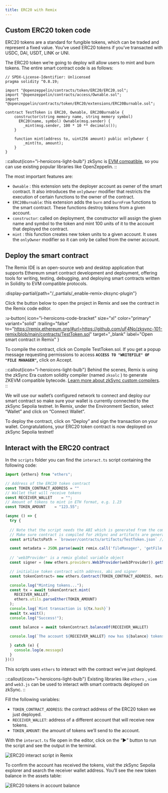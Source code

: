 ```yaml
---
title: ERC20 with Remix
---
```

## Custom ERC20 token code

ERC20 tokens are a standard for fungible tokens, which can be traded and represent a fixed value. You’ve used ERC20
tokens if you’ve transacted with USDC, DAI, USDT, LINK or UNI.

The ERC20 token we’re going to deploy will allow users to mint and burn tokens. The entire smart contract code is as
follows:

```solidity
// SPDX-License-Identifier: Unlicensed
pragma solidity ^0.8.19;

import "@openzeppelin/contracts/token/ERC20/ERC20.sol";
import "@openzeppelin/contracts/access/Ownable.sol";
import "@openzeppelin/contracts/token/ERC20/extensions/ERC20Burnable.sol";

contract TestToken is ERC20, Ownable, ERC20Burnable {
    constructor(string memory name, string memory symbol) 
      ERC20(name, symbol) Ownable(msg.sender) {
        _mint(msg.sender, 100 * 10 ** decimals());
    }

    function mint(address to, uint256 amount) public onlyOwner {
        _mint(to, amount);
    }
}
```

::callout{icon="i-heroicons-light-bulb"}
zkSync is [EVM compatible](/build/resources/glossary#evm-compatible), so you can use existing popular libraries like OpenZeppelin.
::

The most important features are:

- `Ownable` : this extension sets the deployer account as owner of the smart contract. It also introduces the
  `onlyOwner` modifier that restricts the execution of certain functions to the owner of the contract.
- `ERC20Burnable`: this extension adds the `burn` and `burnFrom` functions to the smart contract. These functions
  destroy tokens from a given account.
- `constructor`: called on deployment, the constructor will assign the given name and symbol to the token and mint 100
  units of it to the account that deployed the contract.
- `mint` : this function creates new token units to a given account. It uses the `onlyOwner` modifier so it can only be
  called from the owner account.

## Deploy the smart contract

The Remix IDE is an open-source web and desktop application that supports Ethereum smart contract development and
deployment, offering tools for writing, testing, debugging, and deploying smart contracts written in Solidity to EVM
compatible protocols.

:display-partial{path="/_partials/_enable-remix-zksync-plugin"}

Click the button below to open the project in Remix and see the contract in the Remix code editor.

:u-button{ icon="i-heroicons-code-bracket" size="xl" color="primary" variant="solid" :trailing="false"
to="https://remix.ethereum.org/#url=https://github.com/uF4No/zksync-101-remix/blob/main/contracts/TestToken.sol"
target="_blank" label="Open smart contract in Remix" }

To compile the contract, click on  Compile TestToken.sol. If you get a popup message requesting permissions to access
**`ACCESS TO "WRITEFILE" OF "FILE MANAGER"`,** click on Accept.

::callout{icon="i-heroicons-light-bulb"}
Behind the scenes, Remix is using the zkSync Era custom solidity compiler (named `zksolc` ) to generate ZKEVM compatible
bytecode. [Learn more about zkSync custom compilers](/zk-stack/components/compiler/toolchain/overview).
::

We will use our wallet’s configured network to connect and deploy our smart contract so make sure your wallet is
currently connected to the zkSync Sepolia testnet. In Remix, under the Environment Section, select “Wallet” and click on
“Connect Wallet”.

To deploy the contract, click on “Deploy” and sign the transaction on your wallet. Congratulations, your ERC20 token
contract is now deployed on zkSync Sepolia testnet!

## Interact with the ERC20 contract

In the `scripts` folder you can find the `interact.ts`  script containing the following code:

```typescript
import {ethers} from "ethers";

// Address of the ERC20 token contract
const TOKEN_CONTRACT_ADDRESS = ""
// Wallet that will receive tokens
const RECEIVER_WALLET    = "";
// Amount of tokens to mint in ETH format, e.g. 1.23
const TOKEN_AMOUNT    = "123.55";

(async () => {
  try {
    
  // Note that the script needs the ABI which is generated from the compilation artifact.
  // Make sure contract is compiled for zkSync and artifacts are generated
  const artifactsPath = `browser/contracts/artifacts/TestToken.json` // Change this for different path

  const metadata = JSON.parse(await remix.call('fileManager', 'getFile', artifactsPath))
  
  // 'web3Provider' is a remix global variable object
  const signer = (new ethers.providers.Web3Provider(web3Provider)).getSigner(0)

  // initialise token contract with address, abi and signer
  const tokenContract= new ethers.Contract(TOKEN_CONTRACT_ADDRESS, metadata.abi, signer);

  console.log("Minting tokens...");
  const tx = await tokenContract.mint(
    RECEIVER_WALLET,
    ethers.utils.parseEther(TOKEN_AMOUNT)
  );
  console.log(`Mint transaction is ${tx.hash}`)
  await tx.wait();
  console.log("Success!");

  const balance = await tokenContract.balanceOf(RECEIVER_WALLET)
  
  console.log(`The account ${RECEIVER_WALLET} now has ${balance} tokens`)

  } catch (e) {
    console.log(e.message)
  }
})()

```

This scripts uses `ethers` to interact with the contract we’ve just deployed.

::callout{icon="i-heroicons-light-bulb"}
Existing libraries like `ethers` , `viem` and `web3.js` can be used to interact with smart contracts deployed on zkSync.
::

Fill the following variables:

- `TOKEN_CONTRACT_ADDRESS`: the contract address of the ERC20 token we just deployed.
- `RECEIVER_WALLET`: address of a different account that will receive new tokens.
- `TOKEN_AMOUNT`: the amount of tokens we’ll send to the account.

With the `interact.ts` file open in the editor, click on the “▶️” button to run the script and see the output in the
terminal.

![ERC20 interact script in Remix](/images/101-erc20/remix-erc20-interact.png)

To confirm the account has received the tokens, visit the zkSync Sepolia explorer and search the receiver wallet
address. You’ll see the new token balance in the assets table:

![ERC20 tokens in account balance](/images/101-erc20/erc20-tokens-minted.png)
